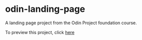 # odin-landing-page
A landing page project from the Odin Project foundation course.

To preview this project, click [here](https://loddaa.github.io/odin-landing-page/)
